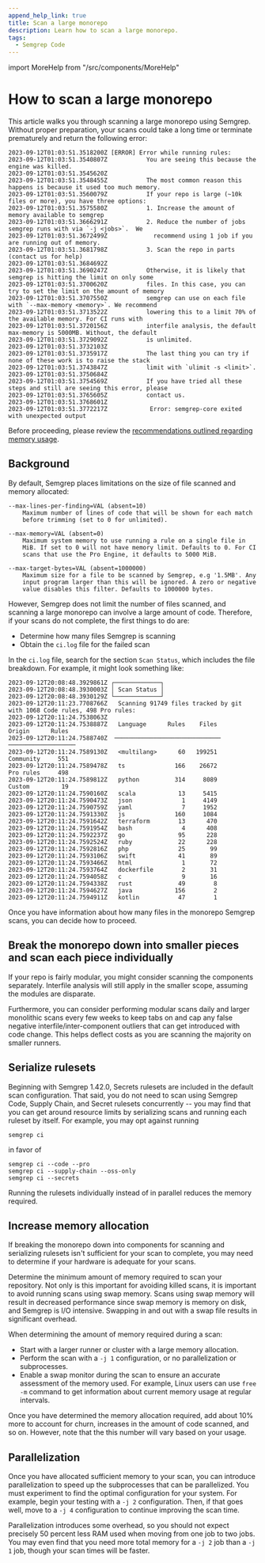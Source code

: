 ```yaml
---
append_help_link: true
title: Scan a large monorepo
description: Learn how to scan a large monorepo.
tags:
  - Semgrep Code
---
```


import MoreHelp from "/src/components/MoreHelp"

# How to scan a large monorepo

This article walks you through scanning a large monorepo using Semgrep. Without proper preparation, your scans could take a long time or terminate prematurely and return the following error:

```console
2023-09-12T01:03:51.3518200Z [ERROR] Error while running rules:
2023-09-12T01:03:51.3540807Z           You are seeing this because the engine was killed.
2023-09-12T01:03:51.3545620Z
2023-09-12T01:03:51.3548455Z           The most common reason this happens is because it used too much memory.
2023-09-12T01:03:51.3560079Z           If your repo is large (~10k files or more), you have three options:
2023-09-12T01:03:51.3575580Z           1. Increase the amount of memory available to semgrep
2023-09-12T01:03:51.3666291Z           2. Reduce the number of jobs semgrep runs with via `-j <jobs>`.  We
2023-09-12T01:03:51.3672499Z             recommend using 1 job if you are running out of memory.
2023-09-12T01:03:51.3681798Z           3. Scan the repo in parts (contact us for help)
2023-09-12T01:03:51.3684692Z
2023-09-12T01:03:51.3690247Z           Otherwise, it is likely that semgrep is hitting the limit on only some
2023-09-12T01:03:51.3700620Z           files. In this case, you can try to set the limit on the amount of memory
2023-09-12T01:03:51.3707550Z           semgrep can use on each file with `--max-memory <memory>`. We recommend
2023-09-12T01:03:51.3713522Z           lowering this to a limit 70% of the available memory. For CI runs with
2023-09-12T01:03:51.3720156Z           interfile analysis, the default max-memory is 5000MB. Without, the default
2023-09-12T01:03:51.3729092Z           is unlimited.
2023-09-12T01:03:51.3732103Z
2023-09-12T01:03:51.3735917Z           The last thing you can try if none of these work is to raise the stack
2023-09-12T01:03:51.3743847Z           limit with `ulimit -s <limit>`.
2023-09-12T01:03:51.3750684Z
2023-09-12T01:03:51.3754569Z           If you have tried all these steps and still are seeing this error, please
2023-09-12T01:03:51.3765605Z           contact us.
2023-09-12T01:03:51.3768601Z
2023-09-12T01:03:51.3772217Z            Error: semgrep-core exited with unexpected output
```

Before proceeding, please review the [recommendations outlined regarding memory usage](/kb/semgrep-code/semgrep-scan-troubleshooting/#memory-usage-issues-oom-errors).

## Background

By default, Semgrep places limitations on the size of file scanned and memory allocated:

```console
--max-lines-per-finding=VAL (absent=10)
    Maximum number of lines of code that will be shown for each match
    before trimming (set to 0 for unlimited).

--max-memory=VAL (absent=0)
    Maximum system memory to use running a rule on a single file in
    MiB. If set to 0 will not have memory limit. Defaults to 0. For CI
    scans that use the Pro Engine, it defaults to 5000 MiB.

--max-target-bytes=VAL (absent=1000000)
    Maximum size for a file to be scanned by Semgrep, e.g '1.5MB'. Any
    input program larger than this will be ignored. A zero or negative
    value disables this filter. Defaults to 1000000 bytes.
```

However, Semgrep does not limit the number of files scanned, and scanning a large monorepo can involve a large amount of code. Therefore, if your scans do not complete, the first things to do are:

* Determine how many files Semgrep is scanning
* Obtain the `ci.log` file for the failed scan

In the `ci.log` file, search for the section `Scan Status`, which includes the file breakdown. For example, it might look something like:

```log
2023-09-12T20:08:48.3929861Z ┌─────────────┐
2023-09-12T20:08:48.3930003Z │ Scan Status │ 
2023-09-12T20:08:48.3930129Z └─────────────┘ 
2023-09-12T20:11:23.7708766Z   Scanning 91749 files tracked by git with 1068 Code rules, 498 Pro rules:
2023-09-12T20:11:24.7538063Z             
2023-09-12T20:11:24.7538887Z   Language      Rules    Files          Origin      Rules
2023-09-12T20:11:24.7588740Z  ──────────────────────────────        ───────────────────
2023-09-12T20:11:24.7589130Z   <multilang>      60   199251          Community     551
2023-09-12T20:11:24.7589478Z   ts              166    26672          Pro rules     498
2023-09-12T20:11:24.7589812Z   python          314     8089          Custom         19
2023-09-12T20:11:24.7590160Z   scala            13     5415
2023-09-12T20:11:24.7590473Z   json              1     4149       
2023-09-12T20:11:24.7590759Z   yaml              7     1952
2023-09-12T20:11:24.7591330Z   js              160     1084      
2023-09-12T20:11:24.7591642Z   terraform        13      470      
2023-09-12T20:11:24.7591954Z   bash              4      408           
2023-09-12T20:11:24.7592237Z   go               95      228
2023-09-12T20:11:24.7592524Z   ruby             22      228
2023-09-12T20:11:24.7592816Z   php              25       99
2023-09-12T20:11:24.7593106Z   swift            41       89
2023-09-12T20:11:24.7593466Z   html              1       72         
2023-09-12T20:11:24.7593764Z   dockerfile        2       31           
2023-09-12T20:11:24.7594058Z   c                 9       16
2023-09-12T20:11:24.7594338Z   rust             49        8
2023-09-12T20:11:24.7594627Z   java            156        2
2023-09-12T20:11:24.7594911Z   kotlin           47        1
```

Once you have information about how many files in the monorepo Semgrep scans, you can decide how to proceed.

## Break the monorepo down into smaller pieces and scan each piece individually

If your repo is fairly modular, you might consider scanning the components separately. Interfile analysis will still apply in the smaller scope, assuming the modules are disparate. 
  
Furthermore, you can consider performing modular scans daily and larger monolithic scans every few weeks to keep tabs on and cap any false negative interfile/inter-component outliers that can get introduced with code change. This helps deflect costs as you are scanning the majority on smaller runners.

## Serialize rulesets

Beginning with Semgrep 1.42.0, Secrets rulesets are included in the default scan configuration. That said, you do not need to scan using Semgrep Code, Supply Chain, and Secret rulesets concurrently -- you may find that you can get around resource limits by serializing scans and running each ruleset by itself. For example, you may opt against running
  
```console
semgrep ci
```

in favor of 

```console
semgrep ci --code --pro 
semgrep ci --supply-chain --oss-only
semgrep ci --secrets
```

Running the rulesets individually instead of in parallel reduces the memory required.

## Increase memory allocation

If breaking the monorepo down into components for scanning and serializing rulesets isn't sufficient for your scan to complete, you may need to determine if your hardware is adequate for your scans.

Determine the minimum amount of memory required to scan your repository. Not only is this important for avoiding killed scans, it is important to avoid running scans using swap memory. Scans using swap memory will result in decreased performance since swap memory is memory on disk, and Semgrep is I/O intensive. Swapping in and out with a swap file results in significant overhead.

When determining the amount of memory required during a scan:

* Start with a larger runner or cluster with a large memory allocation.
* Perform the scan with a `-j 1` configuration, or no parallelization or subprocesses.
* Enable a swap monitor during the scan to ensure an accurate assessment of the memory used. For example, Linux users can use `free -m` command to get information about current memory usage at regular intervals. 

Once you have determined the memory allocation required, add about 10% more to account for churn, increases in the amount of code scanned, and so on. However, note that the this number will vary based on your usage.

## Parallelization

Once you have allocated sufficient memory to your scan, you can introduce parallelization to speed up the subprocesses that can be parallelized. You must experiment to find the optimal configuration for your system. For example, begin your testing with a `-j 2` configuration. Then, if that goes well, move to a `-j 4` configuration to continue improving the scan time.

Parallelization introduces some overhead, so you should not expect precisely 50 percent less RAM used when moving from one job to two jobs. You may even find that you need more total memory for a `-j 2` job than a `-j 1` job, though your scan times will be faster.

<MoreHelp />
